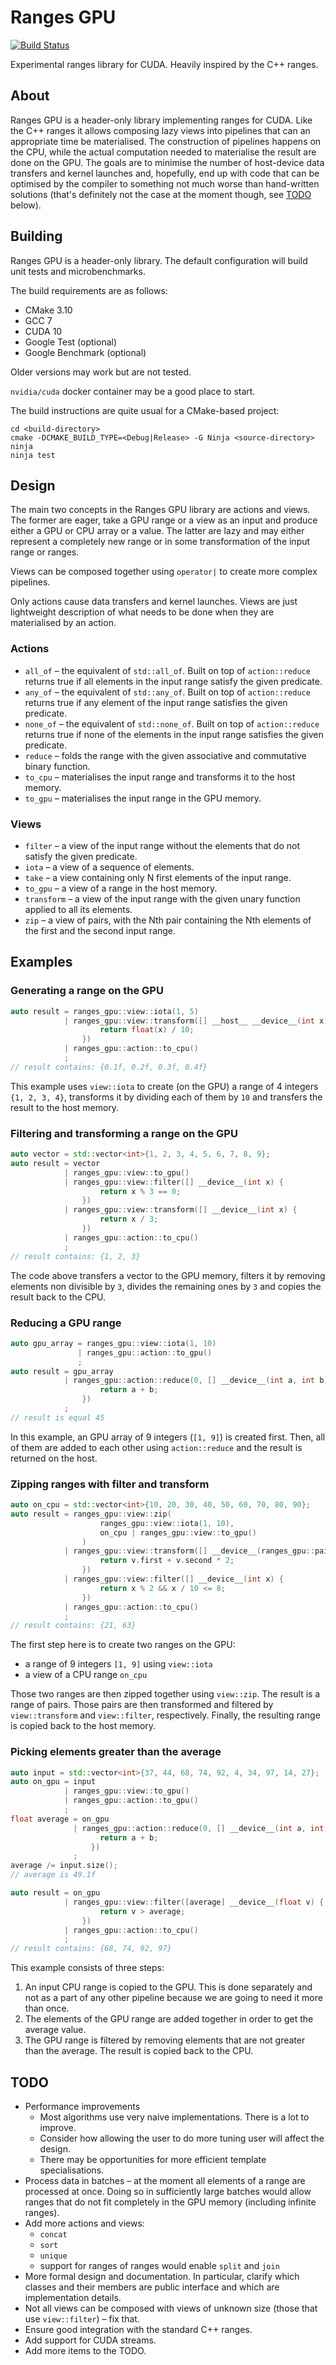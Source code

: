 # Ranges GPU

[![Build Status](https://travis-ci.com/pdziepak/ranges-gpu.svg?branch=master)](https://travis-ci.com/pdziepak/ranges-gpu)

Experimental ranges library for CUDA. Heavily inspired by the C++ ranges.

## About

Ranges GPU is a header-only library implementing ranges for CUDA. Like the C++ ranges it allows composing lazy views into pipelines that can an appropriate time be materialised. The construction of pipelines happens on the CPU, while the actual computation needed to materialise the result are done on the GPU. The goals are to minimise the number of host-device data transfers and kernel launches and, hopefully, end up with code that can be optimised by the compiler to something not much worse than hand-written solutions (that's definitely not the case at the moment though, see [TODO](#TODO) below).

## Building

Ranges GPU is a header-only library. The default configuration will build unit tests and microbenchmarks.

The build requirements are as follows:

* CMake 3.10
* GCC 7
* CUDA 10
* Google Test (optional)
* Google Benchmark (optional)

Older versions may work but are not tested.

`nvidia/cuda` docker container may be a good place to start.

The build instructions are quite usual for a CMake-based project:

```
cd <build-directory>
cmake -DCMAKE_BUILD_TYPE=<Debug|Release> -G Ninja <source-directory>
ninja
ninja test
```

## Design

The main two concepts in the Ranges GPU library are actions and views. The former are eager, take a GPU range or a view as an input and produce either a GPU or CPU array or a value. The latter are lazy and may either represent a completely new range or in some transformation of the input range or ranges.

Views can be composed together using `operator|` to create more complex pipelines.

Only actions cause data transfers and kernel launches. Views are just lightweight description of what needs to be done when they are materialised by an action.

### Actions

* `all_of` – the equivalent of `std::all_of`. Built on top of `action::reduce` returns true if all elements in the input range satisfy the given predicate.
* `any_of` – the equivalent of `std::any_of`. Built on top of `action::reduce` returns true if any element of the input range satisfies the given predicate.
* `none_of` – the equivalent of `std::none_of`. Built on top of `action::reduce` returns true if none of the elements in the input range satisfies the given predicate.
* `reduce` – folds the range with the given associative and commutative binary function.
* `to_cpu` – materialises the input range and transforms it to the host memory.
* `to_gpu` – materialises the input range in the GPU memory.

### Views

* `filter` – a view of the input range without the elements that do not satisfy the given predicate.
* `iota` – a view of a sequence of elements.
* `take` – a view containing only N first elements of the input range.
* `to_gpu` – a view of a range in the host memory.
* `transform` – a view of the input range with the given unary function applied to all its elements.
* `zip` – a view of pairs, with the Nth pair containing the Nth elements of the first and the second input range.

## Examples

### Generating a range on the GPU

```c++
auto result = ranges_gpu::view::iota(1, 5)
            | ranges_gpu::view::transform([] __host__ __device__(int x) {
                    return float(x) / 10;
                })
            | ranges_gpu::action::to_cpu()
            ;
// result contains: {0.1f, 0.2f, 0.3f, 0.4f}
```

This example uses `view::iota` to create (on the GPU) a range of 4 integers `{1, 2, 3, 4}`, transforms it by dividing each of them by `10` and transfers the result to the host memory.

### Filtering and transforming a range on the GPU

```c++
auto vector = std::vector<int>{1, 2, 3, 4, 5, 6, 7, 8, 9};
auto result = vector
            | ranges_gpu::view::to_gpu()
            | ranges_gpu::view::filter([] __device__(int x) {
                    return x % 3 == 0;
                })
            | ranges_gpu::view::transform([] __device__(int x) {
                    return x / 3;
                })
            | ranges_gpu::action::to_cpu()
            ;
// result contains: {1, 2, 3}
```

The code above transfers a vector to the GPU memory, filters it by removing elements non divisible by `3`, divides the remaining ones by `3` and copies the result back to the CPU.

### Reducing a GPU range

```c++
auto gpu_array = ranges_gpu::view::iota(1, 10)
               | ranges_gpu::action::to_gpu()
               ;
auto result = gpu_array
            | ranges_gpu::action::reduce(0, [] __device__(int a, int b) {
                    return a + b;
                })
            ;
// result is equal 45
```

In this example, an GPU array of 9 integers (`[1, 9]`) is created first. Then, all of them are added to each other using `action::reduce` and the result is returned on the host.

### Zipping ranges with filter and transform

```c++
auto on_cpu = std::vector<int>{10, 20, 30, 40, 50, 60, 70, 80, 90};
auto result = ranges_gpu::view::zip(
                    ranges_gpu::view::iota(1, 10),
                    on_cpu | ranges_gpu::view::to_gpu()
                )
            | ranges_gpu::view::transform([] __device__(ranges_gpu::pair<int, int> v) {
                    return v.first + v.second * 2;
                })
            | ranges_gpu::view::filter([] __device__(int x) {
                    return x % 2 && x / 10 <= 8;
                })
            | ranges_gpu::action::to_cpu()
            ;
// result contains: {21, 63}
```

The first step here is to create two ranges on the GPU:

* a range of 9 integers `[1, 9]` using `view::iota`
* a view of a CPU range `on_cpu`

Those two ranges are then zipped together using `view::zip`. The result is a range of pairs. Those pairs are then transformed and filtered by `view::transform` and `view::filter`, respectively. Finally, the resulting range is copied back to the host memory.

### Picking elements greater than the average

```c++
auto input = std::vector<int>{37, 44, 68, 74, 92, 4, 34, 97, 14, 27};
auto on_gpu = input
            | ranges_gpu::view::to_gpu()
            | ranges_gpu::action::to_gpu()
            ;
float average = on_gpu
              | ranges_gpu::action::reduce(0, [] __device__(int a, int b) {
                    return a + b;
                  })
              ;
average /= input.size();
// average is 49.1f

auto result = on_gpu
            | ranges_gpu::view::filter([average] __device__(float v) {
                    return v > average;
                })
            | ranges_gpu::action::to_cpu()
            ;
// result contains: {68, 74, 92, 97}
```

This example consists of three steps:

1. An input CPU range is copied to the GPU. This is done separately and not as a part of any other pipeline because we are going to need it more than once.
2. The elements of the GPU range are added together in order to get the average value.
3. The GPU range is filtered by removing elements that are not greater than the average. The result is copied back to the CPU.

## TODO

* Performance improvements
  * Most algorithms use very naive implementations. There is a lot to improve.
  * Consider how allowing the user to do more tuning user will affect the design.
  * There may be opportunities for more efficient template specialisations.
* Process data in batches – at the moment all elements of a range are processed at once. Doing so in sufficiently large batches would allow ranges that do not fit completely in the GPU memory (including infinite ranges).
* Add more actions and views:
  * `concat`
  * `sort`
  * `unique`
  * support for ranges of ranges would enable `split` and `join`
* More formal design and documentation. In particular, clarify which classes and their members are public interface and which are implementation details.
* Not all views can be composed with views of unknown size (those that use `view::filter`) – fix that.
* Ensure good integration with the standard C++ ranges.
* Add support for CUDA streams.
* Add more items to the TODO.
